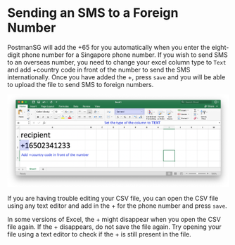 # Sending an SMS to a Foreign Number

PostmanSG will add the +65 for you automatically when you enter the eight-digit phone number for a Singapore phone number. If you wish to send SMS to an overseas number, you need to change your excel column type to `Text` and add +country code in front of the number to send the SMS internationally. Once you have added the +, press `save` and you will be able to upload the file to send SMS to foreign numbers.

![](../../../.gitbook/assets/postman-foreign-number.png)

If you are having trouble editing your CSV file, you can open the CSV file using any text editor and add in the + for the phone number and press `save`.

In some versions of Excel, the + might disappear when you open the CSV file again. If the + disappears, do not save the file again. Try opening your file using a text editor to check if the + is still present in the file.
